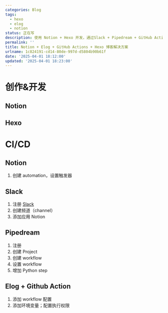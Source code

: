 ```yaml
---
categories: Blog
tags:
  - hexo
  - elog
  - notion
status: 正在写
description: 使用 Notion + Hexo 开发，通过Slack + Pipedream + GitHub Action + Elog 部署的个人博客解决方案
permalink: ''
title: Notion + Elog + GitHub Actions + Hexo 博客解决方案
urlname: 1c824191-cd14-80de-997d-d5804b90b61f
date: '2025-04-01 18:12:00'
updated: '2025-04-01 18:23:00'
---
```


# 创作&开发


## Notion


## Hexo


# CI/CD


## Notion

1. 创建 automation，设置触发器

## Slack

1. 注册 [Slack]([https://slack.com/](https://slack.com/))
2. 创建频道（channel）
3. 添加应用 Notion

## Pipedream

1. 注册
2. 创建 Project
3. 创建 workflow
4. 设置 workflow
5. 增加 Python step

## Elog + Github Action

1. 添加 workflow 配置
2. 添加环境变量；配置执行权限

## 

